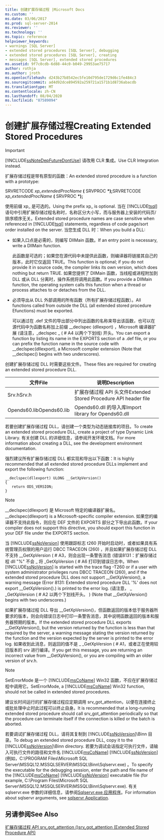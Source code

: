 ```yaml
---
title: 创建扩展存储过程 |Microsoft Docs
ms.custom: ''
ms.date: 03/06/2017
ms.prod: sql-server-2014
ms.reviewer: ''
ms.technology: ''
ms.topic: reference
helpviewer_keywords:
- warnings [SQL Server]
- extended stored procedures [SQL Server], debugging
- extended stored procedures [SQL Server], creating
- messages [SQL Server], extended stored procedures
ms.assetid: 9f7c0cdb-6d88-44c0-b049-29953ae75717
author: rothja
ms.author: jroth
ms.openlocfilehash: d243b27b8542ec5fe10d795de1729d6c1fe484c3
ms.sourcegitcommit: ad4d92dce894592a259721a1571b1d8736abacdb
ms.translationtype: MT
ms.contentlocale: zh-CN
ms.lasthandoff: 08/04/2020
ms.locfileid: "87589094"
---
```

# <a name="creating-extended-stored-procedures"></a><span data-ttu-id="65a60-102">创建扩展存储过程</span><span class="sxs-lookup"><span data-stu-id="65a60-102">Creating Extended Stored Procedures</span></span>
    
> [!IMPORTANT]  
>  [!INCLUDE[ssNoteDepFutureDontUse](../../includes/ssnotedepfuturedontuse-md.md)] <span data-ttu-id="65a60-103">请改用 CLR 集成。</span><span class="sxs-lookup"><span data-stu-id="65a60-103">Use CLR Integration instead.</span></span>  
  
 <span data-ttu-id="65a60-104">扩展存储过程是带有原型的函数：</span><span class="sxs-lookup"><span data-stu-id="65a60-104">An extended stored procedure is a function with a prototype:</span></span>  
  
 <span data-ttu-id="65a60-105">SRVRETCODE *xp_extendedProcName* **(** SRVPROC **\*);**</span><span class="sxs-lookup"><span data-stu-id="65a60-105">SRVRETCODE *xp_extendedProcName* **(** SRVPROC **\*);**</span></span>  
  
 <span data-ttu-id="65a60-106">使用前缀 xp_ 是可选的。</span><span class="sxs-lookup"><span data-stu-id="65a60-106">Using the prefix xp_ is optional.</span></span> <span data-ttu-id="65a60-107">当在 [!INCLUDE[tsql](../../includes/tsql-md.md)] 语句中引用扩展存储过程名称时，名称区分大小写，而与服务器上安装的代码页/排序顺序无关。</span><span class="sxs-lookup"><span data-stu-id="65a60-107">Extended stored procedure names are case sensitive when referenced in [!INCLUDE[tsql](../../includes/tsql-md.md)] statements, regardless of code page/sort order installed on the server.</span></span> <span data-ttu-id="65a60-108">当您生成 DLL 时：</span><span class="sxs-lookup"><span data-stu-id="65a60-108">When you build a DLL:</span></span>  
  
-   <span data-ttu-id="65a60-109">如果入口点是必需的，则编写 DllMain 函数。</span><span class="sxs-lookup"><span data-stu-id="65a60-109">If an entry point is necessary, write a DllMain function.</span></span>  
  
     <span data-ttu-id="65a60-110">此函数是可选的；如果您在源代码中未提供此函数，则编译器将链接其自己的版本，此时它仅返回 TRUE。</span><span class="sxs-lookup"><span data-stu-id="65a60-110">This function is optional; if you do not provide it in source code, the compiler links its own version, which does nothing but return TRUE.</span></span> <span data-ttu-id="65a60-111">如果您提供了 DllMain 函数，当线程或进程附加到 DLL 或从 DLL 分离时，操作系统将调用此函数。</span><span class="sxs-lookup"><span data-stu-id="65a60-111">If you provide a DllMain function, the operating system calls this function when a thread or process attaches to or detaches from the DLL.</span></span>  
  
-   <span data-ttu-id="65a60-112">必须导出从 DLL 外部调用的所有函数（所有扩展存储过程函数）。</span><span class="sxs-lookup"><span data-stu-id="65a60-112">All functions called from outside the DLL (all extended stored procedure Efunctions) must be exported.</span></span>  
  
     <span data-ttu-id="65a60-113">可以通过在 .def 文件的导出部分中列出函数的名称来导出该函数，也可以在源代码中为函数名称加上前缀 __declspec (dllexport) ，Microsoft 编译器扩展 (请注意，_declspec \_ ( # A4 以两个下划线) 开头。</span><span class="sxs-lookup"><span data-stu-id="65a60-113">You can export a function by listing its name in the EXPORTS section of a .def file, or you can prefix the function name in the source code with __declspec(dllexport), a Microsoft compiler extension (Note that \__declspec() begins with two underscores).</span></span>  
  
 <span data-ttu-id="65a60-114">创建扩展存储过程 DLL 时需要这些文件。</span><span class="sxs-lookup"><span data-stu-id="65a60-114">These files are required for creating an extended stored procedure DLL.</span></span>  
  
|<span data-ttu-id="65a60-115">文件</span><span class="sxs-lookup"><span data-stu-id="65a60-115">File</span></span>|<span data-ttu-id="65a60-116">说明</span><span class="sxs-lookup"><span data-stu-id="65a60-116">Description</span></span>|  
|----------|-----------------|  
|<span data-ttu-id="65a60-117">Srv.h</span><span class="sxs-lookup"><span data-stu-id="65a60-117">Srv.h</span></span>|<span data-ttu-id="65a60-118">扩展存储过程 API 头文件</span><span class="sxs-lookup"><span data-stu-id="65a60-118">Extended Stored Procedure API header file</span></span>|  
|<span data-ttu-id="65a60-119">Opends60.lib</span><span class="sxs-lookup"><span data-stu-id="65a60-119">Opends60.lib</span></span>|<span data-ttu-id="65a60-120">Opends60.dll 的导入库</span><span class="sxs-lookup"><span data-stu-id="65a60-120">Import library for Opends60.dll</span></span>|  
  
 <span data-ttu-id="65a60-121">若要创建扩展存储过程 DLL，请创建一个类型为动态链接库的项目。</span><span class="sxs-lookup"><span data-stu-id="65a60-121">To create an extended stored procedure DLL, create a project of type Dynamic Link Library.</span></span> <span data-ttu-id="65a60-122">有关创建 DLL 的详细信息，请参阅开发环境文档。</span><span class="sxs-lookup"><span data-stu-id="65a60-122">For more information about creating a DLL, see the development environment documentation.</span></span>  
  
 <span data-ttu-id="65a60-123">强烈建议所有扩展存储过程 DLL 都实现和导出以下函数：</span><span class="sxs-lookup"><span data-stu-id="65a60-123">It is highly recommended that all extended stored procedure DLLs implement and export the following function:</span></span>  
  
```  
__declspec(dllexport) ULONG __GetXpVersion()  
{  
   return ODS_VERSION;  
}  
```  
  
> [!NOTE]  
>  <span data-ttu-id="65a60-124">__declspec(dllexport) 是 Microsoft 特定的编译器扩展名。</span><span class="sxs-lookup"><span data-stu-id="65a60-124">__declspec(dllexport) is a Microsoft-specific compiler extension.</span></span> <span data-ttu-id="65a60-125">如果您的编译器不支持此指令，则应在 DEF 文件的 EXPORTS 部分之下导出此函数。</span><span class="sxs-lookup"><span data-stu-id="65a60-125">If your compiler does not support this directive, you should export this function in your DEF file under the EXPORTS section.</span></span>  
  
 <span data-ttu-id="65a60-126">当 [!INCLUDE[ssNoVersion](../../includes/ssnoversion-md.md)] 使用跟踪标志 t260 开始时启动时，或者如果具有系统管理员权限的用户运行 DBCC TRACEON (260) ，并且如果扩展存储过程 DLL 不支持 __GetXpVersion ( # A3，则会出现一条警告消息 (错误8131：扩展存储过程 dll "%" 不会 \_ 将 _GetXpVersion ( # A6 打印到错误日志中。</span><span class="sxs-lookup"><span data-stu-id="65a60-126">When [!INCLUDE[ssNoVersion](../../includes/ssnoversion-md.md)] is started with the trace flag -T260 or if a user with system administrator privileges runs DBCC TRACEON (260), and if the extended stored procedure DLL does not support __GetXpVersion(), a warning message (Error 8131: Extended stored procedure DLL '%' does not export \__GetXpVersion().) is printed to the error log.</span></span> <span data-ttu-id="65a60-127"> (请注意， \_ _GetXpVersion ( # A2 以两个下划线开头。 ) </span><span class="sxs-lookup"><span data-stu-id="65a60-127">(Note that \__GetXpVersion() begins with two underscores.)</span></span>  
  
 <span data-ttu-id="65a60-128">如果扩展存储过程 DLL 导出 __GetXpVersion()，但函数返回的版本低于服务器所要求的版本，则会向错误日志中打印一条警告消息，其中说明函数返回的版本和服务器预期的版本。</span><span class="sxs-lookup"><span data-stu-id="65a60-128">If the extended stored procedure DLL exports __GetXpVersion(), but the version returned by the function is less than that required by the server, a warning message stating the version returned by the function and the version expected by the server is printed to the error log.</span></span> <span data-ttu-id="65a60-129">如果收到此消息，则返回的值不是 \_ _GetXpVersion ( # A1，或者正在使用较旧版本的 srv 进行编译。</span><span class="sxs-lookup"><span data-stu-id="65a60-129">If you get this message, you are returning an incorrect value from \__GetXpVersion(), or you are compiling with an older version of srv.h.</span></span>  
  
> [!NOTE]  
>  <span data-ttu-id="65a60-130">SetErrorMode 是一个 [!INCLUDE[msCoName](../../includes/msconame-md.md)] Win32 函数，不应在扩展存储过程中调用它。</span><span class="sxs-lookup"><span data-stu-id="65a60-130">SetErrorMode, a [!INCLUDE[msCoName](../../includes/msconame-md.md)] Win32 function, should not be called in extended stored procedures.</span></span>  
  
 <span data-ttu-id="65a60-131">建议长时间运行的扩展存储过程应定期调用 srv_got_attention，以便在连接终止或批处理中止时此过程可以终止自身。</span><span class="sxs-lookup"><span data-stu-id="65a60-131">It is recommended that a long-running extended stored procedure should call srv_got_attention periodically so that the procedure can terminate itself if the connection is killed or the batch is aborted.</span></span>  
  
 <span data-ttu-id="65a60-132">若要调试扩展存储过程 DLL，请将其复制到 [!INCLUDE[ssNoVersion](../../includes/ssnoversion-md.md)]\Binn 目录。</span><span class="sxs-lookup"><span data-stu-id="65a60-132">To debug an extended stored procedure DLL, copy it to the [!INCLUDE[ssNoVersion](../../includes/ssnoversion-md.md)]\Binn directory.</span></span> <span data-ttu-id="65a60-133">若要为调试会话指定可执行文件，请输入可执行文件的路径和文件名 [!INCLUDE[msCoName](../../includes/msconame-md.md)] [!INCLUDE[ssNoVersion](../../includes/ssnoversion-md.md)] (例如，C:\PROGRAM Files\Microsoft SQL Server\MSSQL12.MSSQLSERVER\MSSQL\Binn\Sqlservr.exe) 。</span><span class="sxs-lookup"><span data-stu-id="65a60-133">To specify the executable for the debugging session, enter the path and file name of the [!INCLUDE[msCoName](../../includes/msconame-md.md)] [!INCLUDE[ssNoVersion](../../includes/ssnoversion-md.md)] executable file (for example, C:\Program Files\Microsoft SQL Server\MSSQL12.MSSQLSERVER\MSSQL\Binn\Sqlservr.exe).</span></span> <span data-ttu-id="65a60-134">有关 sqlservr.exe 参数的详细信息，请参阅[Sqlservr.exe 应用程序](../../tools/sqlservr-application.md)。</span><span class="sxs-lookup"><span data-stu-id="65a60-134">For information about sqlservr arguments, see [sqlservr Application](../../tools/sqlservr-application.md).</span></span>  
  
## <a name="see-also"></a><span data-ttu-id="65a60-135">另请参阅</span><span class="sxs-lookup"><span data-stu-id="65a60-135">See Also</span></span>  
 [<span data-ttu-id="65a60-136">扩展存储过程 API srv_got_attention &#40;&#41;</span><span class="sxs-lookup"><span data-stu-id="65a60-136">srv_got_attention &#40;Extended Stored Procedure API&#41;</span></span>](../extended-stored-procedures-reference/srv-got-attention-extended-stored-procedure-api.md)  
  
  
